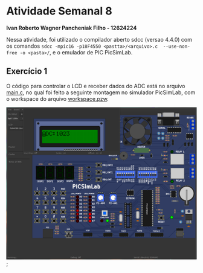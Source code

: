 # Atividade Semanal 8

**Ivan Roberto Wagner Pancheniak Filho - 12624224**

Nessa atividade, foi utilizado o compilador aberto sdcc (versao 4.4.0) com os comandos
`sdcc -mpic16 -p18F4550 <pastta>/<arquivo>.c  --use-non-free -o <pasta>/`, e o emulador
de PIC PicSimLab.

## Exercício 1

O código para controlar o LCD e receber dados do ADC está no arquivo [main.c](code/main.c), no qual foi feito a seguinte montagem no simulador PicSimLab, com o workspace do arquivo [workspace.pzw](workspace.pzw).

![img](picsimlab.png);

